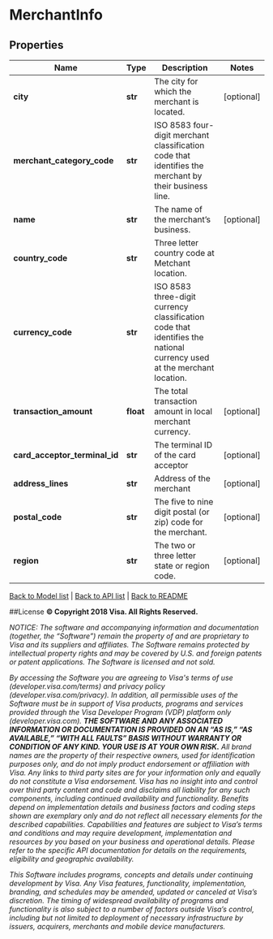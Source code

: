 # MerchantInfo

## Properties
Name | Type | Description | Notes
------------ | ------------- | ------------- | -------------
**city** | **str** | The city for which the merchant is located. | [optional] 
**merchant_category_code** | **str** | ISO 8583 four-digit merchant classification code that identifies the merchant by their business line. | 
**name** | **str** | The name of the merchant’s business. | [optional] 
**country_code** | **str** | Three letter country code at Metchant location. | 
**currency_code** | **str** | ISO 8583 three-digit currency classification code that identifies the national currency used at the merchant location. | 
**transaction_amount** | **float** | The total transaction amount in local merchant currency. | [optional] 
**card_acceptor_terminal_id** | **str** | The terminal ID of the card acceptor | [optional] 
**address_lines** | **str** | Address of the merchant | [optional] 
**postal_code** | **str** | The five to nine digit postal (or zip) code for the merchant. | [optional] 
**region** | **str** | The two or three letter state or region code.  | [optional] 

[Back to Model list](../README.md#documentation-for-models)   |   [Back to API list](../README.md#documentation-for-api-endpoints)   |   [Back to README](../README.md)



##License
**© Copyright 2018 Visa. All Rights Reserved.**

*NOTICE: The software and accompanying information and documentation (together, the “Software”) remain the property of
and are proprietary to Visa and its suppliers and affiliates. The Software remains protected by intellectual property
rights and may be covered by U.S. and foreign patents or patent applications. The Software is licensed and not sold.*

*By accessing the Software you are agreeing to Visa's terms of use (developer.visa.com/terms) and privacy policy (developer.visa.com/privacy).
In addition, all permissible uses of the Software must be in support of Visa products, programs and services provided
through the Visa Developer Program (VDP) platform only (developer.visa.com). **THE SOFTWARE AND ANY ASSOCIATED
INFORMATION OR DOCUMENTATION IS PROVIDED ON AN “AS IS,” “AS AVAILABLE,” “WITH ALL FAULTS” BASIS WITHOUT WARRANTY OR
CONDITION OF ANY KIND. YOUR USE IS AT YOUR OWN RISK.** All brand names are the property of their respective owners, used for identification purposes only, and do not imply
product endorsement or affiliation with Visa. Any links to third party sites are for your information only and equally
do not constitute a Visa endorsement. Visa has no insight into and control over third party content and code and disclaims
all liability for any such components, including continued availability and functionality. Benefits depend on implementation
details and business factors and coding steps shown are exemplary only and do not reflect all necessary elements for the
described capabilities. Capabilities and features are subject to Visa’s terms and conditions and may require development,
implementation and resources by you based on your business and operational details. Please refer to the specific
API documentation for details on the requirements, eligibility and geographic availability.*

*This Software includes programs, concepts and details under continuing development by Visa. Any Visa features,
functionality, implementation, branding, and schedules may be amended, updated or canceled at Visa’s discretion.
The timing of widespread availability of programs and functionality is also subject to a number of factors outside Visa’s control,
including but not limited to deployment of necessary infrastructure by issuers, acquirers, merchants and mobile device manufacturers.*
